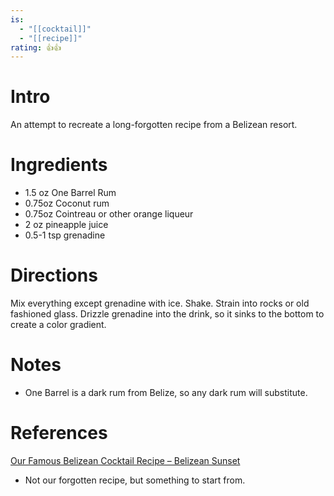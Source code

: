 ```yaml
---
is:
  - "[[cocktail]]"
  - "[[recipe]]"
rating: 👍👍
---
```

# Intro
An attempt to recreate a long-forgotten recipe from a Belizean resort.

# Ingredients
* 1.5 oz One Barrel Rum
* 0.75oz Coconut rum
* 0.75oz Cointreau or other orange liqueur
* 2 oz pineapple juice
* 0.5-1 tsp grenadine

# Directions
Mix everything except grenadine with ice. Shake. Strain into rocks or old fashioned glass. Drizzle grenadine into the drink, so it sinks to the bottom to create a color gradient.

# Notes
- One Barrel is a dark rum from Belize, so any dark rum will substitute.

# References
[Our Famous Belizean Cocktail Recipe – Belizean Sunset](https://www.belizeandreams.com/belize-travel/Our-Famous-Belizean-Cocktail-Recipe-Belizean-Sunset)
* Not our forgotten recipe, but something to start from.
